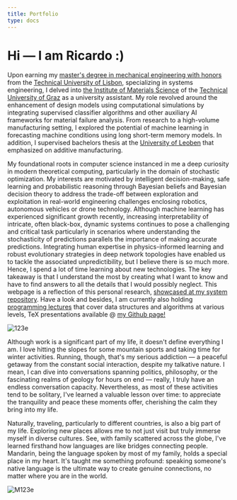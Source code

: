 ```yaml
---
title: Portfolio
type: docs
---
```


# **Hi — I am Ricardo :)**

Upon earning my [master's degree in mechanical engineering with honors](https://fenix.tecnico.ulisboa.pt/cursos/memec/dissertacao/1128253548922394) from the [Technical University of Lisbon](https://tecnico.ulisboa.pt/en/), specializing in systems engineering, I delved into [the Institute of Materials Science](https://www.tugraz.at/institute/imat/home) of the [Technical University of Graz](https://www.tugraz.at/en/home) as a university assistant. My role revolved around the enhancement of design models using computational simulations by integrating supervised classifier algorithms and other auxiliary AI frameworks for material failure analysis. From research to a high-volume manufacturing setting, I explored the potential of machine learning in forecasting machine conditions using long short-term memory models. In addition, I supervised bachelors thesis at the [University of Leoben](https://www.unileoben.ac.at/en/) that emphasized on additive manufacturing.

My foundational roots in computer science instanced in me a deep curiosity in modern theoretical computing, particularly in the domain of stochastic optimization. My interests are motivated by intelligent decision-making, safe learning and probabilistic reasoning through Bayesian beliefs and Bayesian decision theory to address the trade-off between exploration and exploitation in real-world engineering challenges enclosing robotics, autonomous vehicles or drone technology. Although machine learning has experienced significant growth recently, increasing interpretability of intricate, often black-box, dynamic systems continues to pose a challenging and critical task particularly in scenarios where understanding the stochasticity of predictions parallels the importance of making accurate predictions. Integrating human expertise in physics-informed learning and robust evolutionary strategies in deep network topologies have enabled us to tackle the associated unpredictibility, but I believe there is so much more. Hence, I spend a lot of time learning about new technologies. The key takeaway is that I understand the most by creating what I want to know and have to find answers to all the details that I would possibly neglect. This webpage is a reflection of this personal research, [showcased at my system repository](https://ricardochin.com/docs/code/). Have a look and besides, I am currently also holding [programming lectures](https://ricardochin.com/docs/lectures/) that cover data structures and algorithms at various levels, TeX presentations available @ [my Github page!](https://github.com/roaked/programming-lectures)

![123e](https://live.staticflickr.com/65535/53351935583_2203c22f2f_c.jpg)

Although work is a significant part of my life, it doesn't define everything I am. I love hitting the slopes for some mountain sports and taking time for winter activities. Running, though, that's my serious addiction — a peaceful getaway from the constant social interaction, despite my talkative nature. I mean, I can dive into conversations spanning politics, philosophy, or the fascinating realms of geology for hours on end — really, I truly have an endless conversation capacity. Nevertheless, as most of these activities tend to be solitary, I've learned a valuable lesson over time: to appreciate the tranquility and peace these moments offer, cherishing the calm they bring into my life.


Naturally, traveling, particularly to different countries, is also a big part of my life. Exploring new places allows me to not just visit but truly immerse myself in diverse cultures. See, with family scattered across the globe, I've learned firsthand how languages are like bridges connecting people. Mandarin, being the language spoken by most of my family, holds a special place in my heart. It's taught me something profound: speaking someone's native language is the ultimate way to create genuine connections, no matter where you are in the world.

![M123e](https://live.staticflickr.com/65535/53343069030_6d4e5837cd_c.jpg)


